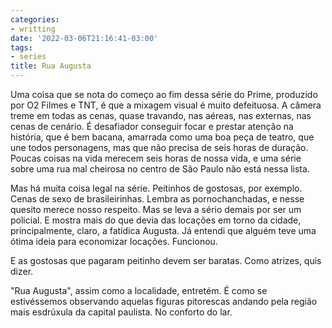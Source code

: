 ```yaml
---
categories:
- writting
date: '2022-03-06T21:16:41-03:00'
tags:
- series
title: Rua Augusta
---
```


Uma coisa que se nota do começo ao fim dessa série do Prime, produzido por O2 Filmes e TNT, é que a mixagem visual é muito defeituosa. A câmera treme em todas as cenas, quase travando, nas aéreas, nas externas, nas cenas de cenário. É desafiador conseguir focar e prestar atenção na história, que é bem bacana, amarrada como uma boa peça de teatro, que une todos personagens, mas que não precisa de seis horas de duração. Poucas coisas na vida merecem seis horas de nossa vida, e uma série sobre uma rua mal cheirosa no centro de São Paulo não está nessa lista.

Mas há muita coisa legal na série. Peitinhos de gostosas, por exemplo. Cenas de sexo de brasileirinhas. Lembra as pornochanchadas, e nesse quesito merece nosso respeito. Mas se leva a sério demais por ser um policial. E mostra mais do que devia das locações em torno da cidade, principalmente, claro, a fatídica Augusta. Já entendi que alguém teve uma ótima ideia para economizar locações. Funcionou.

E as gostosas que pagaram peitinho devem ser baratas. Como atrizes, quis dizer.

"Rua Augusta", assim como a localidade, entretém. É como se estivéssemos observando aquelas figuras pitorescas andando pela região mais esdrúxula da capital paulista. No conforto do lar.
